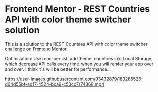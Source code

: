 # Frontend Mentor - REST Countries API with color theme switcher solution

This is a solution to the [REST Countries API with color theme switcher challenge on Frontend Mentor](https://www.frontendmentor.io/challenges/rest-countries-api-with-color-theme-switcher-5cacc469fec04111f7b848ca).


Optimization: 
Use reac-persist, add theme, countires into Local Storage, 
which decrease API calls every time, when you will render your app over and over. 
I think it`s will be better for performance...






https://user-images.githubusercontent.com/93432879/183285526-d64d55bf-ad17-4524-bca9-c53cc7a74368.mp4

